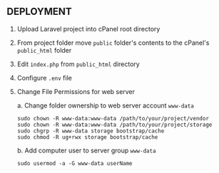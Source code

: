 ## DEPLOYMENT

1. Upload Laravel project into cPanel root directory
2. From project folder move `public` folder's contents to the cPanel's `public_html` folder
3. Edit `index.php` from `public_html` directory
4. Configure `.env` file
5. Change File Permissions for web server

   a. Change folder ownership to web server account `www-data`

   ```
   sudo chown -R www-data:www-data /path/to/your/project/vendor
   sudo chown -R www-data:www-data /path/to/your/project/storage
   sudo chgrp -R www-data storage bootstrap/cache
   sudo chmod -R ug+rwx storage bootstrap/cache
   ```

   b. Add computer user to server group `www-data`

   ```
   sudo usermod -a -G www-data userName
   ```
